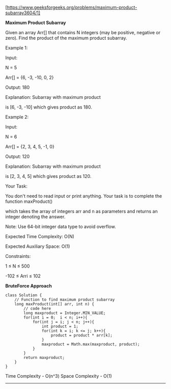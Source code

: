 [https://www.geeksforgeeks.org/problems/maximum-product-subarray3604/1]

**Maximum Product Subarray**

Given an array Arr[] that contains N integers (may be positive, negative or zero). Find the product of the maximum product subarray.

Example 1:

Input:

N = 5

Arr[] = {6, -3, -10, 0, 2}

Output: 180

Explanation: Subarray with maximum product

is [6, -3, -10] which gives product as 180.

Example 2:

Input:

N = 6

Arr[] = {2, 3, 4, 5, -1, 0}

Output: 120

Explanation: Subarray with maximum product

is [2, 3, 4, 5] which gives product as 120.

Your Task:

You don't need to read input or print anything. Your task is to complete the function maxProduct() 

which takes the array of integers arr and n as parameters and returns an integer denoting the answer.

Note: Use 64-bit integer data type to avoid overflow.

Expected Time Complexity: O(N)

Expected Auxiliary Space: O(1)

Constraints:

1 ≤ N ≤ 500

-102 ≤ Arri ≤ 102

**BruteForce Approach**

```
class Solution {
    // Function to find maximum product subarray
    long maxProduct(int[] arr, int n) {
        // code here
        long maxproduct = Integer.MIN_VALUE;
        for(int i = 0;  i < n; i++){
            for(int j = i; j < n; j++){
                int product = 1;
                for(int k = i; k <= j; k++){
                    product = product * arr[k];
                }
                maxproduct = Math.max(maxproduct, product);
            }
        }
        return maxproduct;
    }
}
```
Time Complexity - O(n^3)
Space Complexity - O(1)

***
